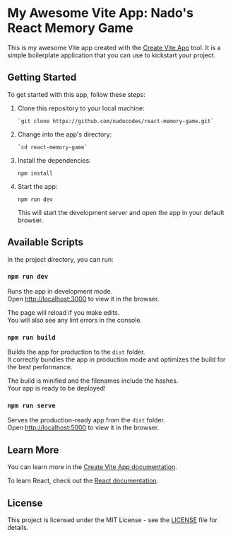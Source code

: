My Awesome Vite App: Nado's React Memory Game
=============================================

This is my awesome Vite app created with the [Create Vite App](https://github.com/vitejs/create-vite-app) tool. It is a simple boilerplate application that you can use to kickstart your project.

Getting Started
---------------

To get started with this app, follow these steps:

1.  Clone this repository to your local machine:
    ```<bash>
    `git clone https://github.com/nadocodes/react-memory-game.git`
    ```

2.  Change into the app's directory:
    ```<bash>
    `cd react-memory-game`
    ```

3.  Install the dependencies:
    ```<bash>
    npm install
    ```

4.  Start the app:
    ```<bash>
    npm run dev
    ```

    This will start the development server and open the app in your default browser.

Available Scripts
-----------------

In the project directory, you can run:

### `npm run dev`

Runs the app in development mode.<br> Open [http://localhost:3000](http://localhost:3000/) to view it in the browser.

The page will reload if you make edits.<br> You will also see any lint errors in the console.

### `npm run build`

Builds the app for production to the `dist` folder.<br> It correctly bundles the app in production mode and optimizes the build for the best performance.

The build is minified and the filenames include the hashes.<br> Your app is ready to be deployed!

### `npm run serve`

Serves the production-ready app from the `dist` folder.<br> Open [http://localhost:5000](http://localhost:5000/) to view it in the browser.

Learn More
----------

You can learn more in the [Create Vite App documentation](https://github.com/vitejs/create-vite-app).

To learn React, check out the [React documentation](https://reactjs.org/).

License
-------

This project is licensed under the MIT License - see the [LICENSE](https://chat.openai.com/LICENSE) file for details.